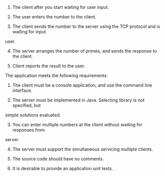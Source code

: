 1. The client after you start waiting for user input.

2. The user enters the number to the client.

3. The client sends the number to the server using the TCP protocol and is waiting for input

user.

4. The server arranges the number of primes, and sends the response to the client.

5. Client reports the result to the user.

The application meets the following requirements:

1. The client must be a console application, and use the command line interface.

2. The server must be implemented in Java. Selecting library is not specified, but

simple solutions evaluated.

3. You can enter multiple numbers at the client without waiting for responses from

server.

4. The server must support the simultaneous servicing multiple clients.

5. The source code should have no comments.

6. It is desirable to provide an application unit tests.